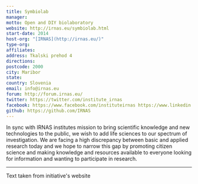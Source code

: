 ```yaml
---
title: Symbiolab
manager: 
motto: Open and DIY biolaboratory
website: http://irnas.eu/symbiolab.html
start-date: 2014
host-org: "[IRNAS](http://irnas.eu/)"
type-org: 
affiliates: 
address: Tkalski prehod 4
directions: 
postcode: 2000
city: Maribor
state: 
country: Slovenia
email: info@irnas.eu
forum: http://forum.irnas.eu/
twitter: https://twitter.com/institute_irnas
facebook: https://www.facebook.com/instituteirnas https://www.linkedin.com/company/5091007?trk=vsrp_companies_res_name&trkInfo=VSRPsearchId%3A2145770871449478448235%2CVSRPtargetId%3A5091007%2CVSRPcmpt%3Aprimary
github: https://github.com/IRNAS
---
```


In sync with IRNAS institutes mission to bring scientific knowledge and new technologies to the public, we wish to add life sciences to our spectrum of investigation. We are facing a high discrepancy between basic and applied research today and we hope to narrow this gap by promoting citizen science and making knowledge and resources available to everyone looking for information and wanting to participate in research.

---
Text taken from initiative's website
